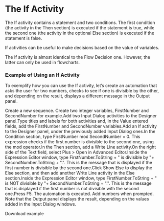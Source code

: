 ﻿# The If Activity

The If activity contains a statement and two conditions. The first condition (the activity in the Then section) is executed if the statement is true, while the second one (the activity in the optional Else section) is executed if the statement is false.

If activities can be useful to make decisions based on the value of variables.

The If activity is almost identical to the Flow Decision one. However, the latter can only be used in flowcharts.

### Example of Using an If Activity

To exemplify how you can use the If activity, let’s create an automation that asks the user for two numbers, checks to see if one is divisible by the other, and depending on the result, displays a different message in the Output panel.

Create a new sequence.
Create two integer variables, FirstNumber and SecondNumber for example.Add two Input Dialog activities to the Designer panel.Type titles and labels for both activities and, in the Value entered fields, add the FirstNumber and SecondNumber variables.Add an If activity to the Designer panel, under the previously added Input Dialog ones.In the Condition section, type FirstNumber mod SecondNumber = 0. This expression checks if the first number is divisible to the second one, using the mod operator.In the Then section, add a Write Line activity.On the right side of the Text field, select Plus > Open in Advanced Editor.Inside the Expression Editor window, type FirstNumber.ToString + " is divisible by "+ SecondNumber.ToString + ".". This is the message that is displayed if the first number is divisible by the second one.Click Show Else to display the Else section, and then add another Write Line activity in the Else section.Inside the Expression Editor window, type FirstNumber.ToString + " is NOT divisible by "+ SecondNumber.ToString + ".". This is the message that is displayed if the first number is not divisible with the second one.Press F5. The automation is executed.
Add numbers when prompted. Note that the Output panel displays the result, depending on the values added in the Input Dialog windows.

Download example


